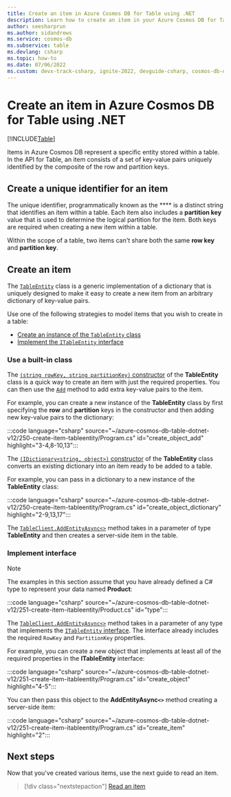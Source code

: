 ```yaml
---
title: Create an item in Azure Cosmos DB for Table using .NET
description: Learn how to create an item in your Azure Cosmos DB for Table account using the .NET SDK
author: seesharprun
ms.author: sidandrews
ms.service: cosmos-db
ms.subservice: table
ms.devlang: csharp
ms.topic: how-to
ms.date: 07/06/2022
ms.custom: devx-track-csharp, ignite-2022, devguide-csharp, cosmos-db-dev-journey, devx-track-dotnet
---
```


# Create an item in Azure Cosmos DB for Table using .NET

[!INCLUDE[Table](../includes/appliesto-table.md)]

Items in Azure Cosmos DB represent a specific entity stored within a table. In the API for Table, an item consists of a set of key-value pairs uniquely identified by the composite of the row and partition keys.

## Create a unique identifier for an item

The unique identifier, programmatically known as the **** is a distinct string that identifies an item within a table. Each item also includes a **partition key** value that is used to determine the logical partition for the item. Both keys are required when creating a new item within a table.

Within the scope of a table, two items can't share both the same **row key** and **partition key**.

## Create an item

The [``TableEntity``](/dotnet/api/azure.data.tables.tableentity) class is a generic implementation of a dictionary that is uniquely designed to make it easy to create a new item from an arbitrary dictionary of key-value pairs.

Use one of the following strategies to model items that you wish to create in a table:

- [Create an instance of the ``TableEntity`` class](#use-a-built-in-class)
- [Implement the ``ITableEntity`` interface](#implement-interface)

### Use a built-in class

The [``(string rowKey, string partitionKey)`` constructor](/dotnet/api/azure.data.tables.tableentity.-ctor#azure-data-tables-tableentity-ctor(system-string-system-string)) of the **TableEntity** class is a quick way to create an item with just the required properties. You can then use the [``Add``](/dotnet/api/azure.data.tables.tableentity.add) method to add extra key-value pairs to the item.

For example, you can create a new instance of the **TableEntity** class by first specifying the **row** and **partition** keys in the constructor and then adding new key-value pairs to the dictionary:

:::code language="csharp" source="~/azure-cosmos-db-table-dotnet-v12/250-create-item-tableentity/Program.cs" id="create_object_add" highlight="3-4,8-10,13":::

The [``(IDictionary<string, object>)`` constructor](/dotnet/api/azure.data.tables.tableentity.-ctor#azure-data-tables-tableentity-ctor(system-collections-generic-idictionary((system-string-system-object)))) of the **TableEntity** class converts an existing dictionary into an item ready to be added to a table.

For example, you can pass in a dictionary to a new instance of the **TableEntity** class:

:::code language="csharp" source="~/azure-cosmos-db-table-dotnet-v12/250-create-item-tableentity/Program.cs" id="create_object_dictionary" highlight="2-9,13,17":::

The [``TableClient.AddEntityAsync<>``](/dotnet/api/azure.data.tables.tableclient.addentityasync#azure-data-tables-tableclient-addentityasync-1(-0-system-threading-cancellationtoken)) method takes in a parameter of type **TableEntity** and then creates a server-side item in the table.

### Implement interface

> [!NOTE]
> The examples in this section assume that you have already defined a C# type to represent your data named **Product**:
>
> :::code language="csharp" source="~/azure-cosmos-db-table-dotnet-v12/251-create-item-itableentity/Product.cs" id="type":::
>

The [``TableClient.AddEntityAsync<>``](/dotnet/api/azure.data.tables.tableclient.addentityasync#azure-data-tables-tableclient-addentityasync-1(-0-system-threading-cancellationtoken)) method takes in a parameter of any type that implements the [``ITableEntity`` interface](/dotnet/api/azure.data.tables.itableentity). The interface already includes the required ``RowKey`` and ``PartitionKey`` properties.

For example, you can create a new object that implements at least all of the required properties in the **ITableEntity** interface:

:::code language="csharp" source="~/azure-cosmos-db-table-dotnet-v12/251-create-item-itableentity/Program.cs" id="create_object" highlight="4-5":::

You can then pass this object to the **AddEntityAsync``<>``** method creating a server-side item:

:::code language="csharp" source="~/azure-cosmos-db-table-dotnet-v12/251-create-item-itableentity/Program.cs" id="create_item" highlight="2":::

## Next steps

Now that you've created various items, use the next guide to read an item.

> [!div class="nextstepaction"]
> [Read an item](how-to-dotnet-read-item.md)
